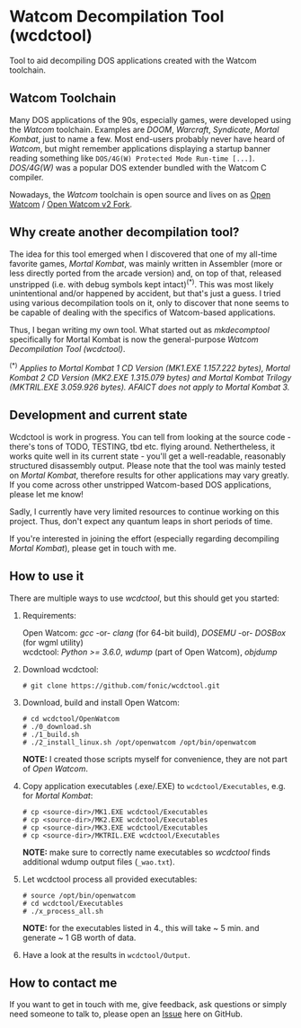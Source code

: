 # Watcom Decompilation Tool (wcdctool)

Tool to aid decompiling DOS applications created with the Watcom toolchain.

## Watcom Toolchain

Many DOS applications of the 90s, especially games, were developed using the *Watcom* toolchain. Examples are *DOOM*, *Warcraft*, *Syndicate*, *Mortal Kombat*, just to name a few. Most end-users probably never have heard of *Watcom*, but might remember applications displaying a startup banner reading something like `DOS/4G(W) Protected Mode Run-time [...]`. *DOS/4G(W)* was a popular DOS extender bundled with the Watcom C compiler.

Nowadays, the *Watcom* toolchain is open source and lives on as [Open Watcom](http://openwatcom.org/) / [Open Watcom v2 Fork](https://open-watcom.github.io/).

## Why create another decompilation tool?

The idea for this tool emerged when I discovered that one of my all-time favorite games, *Mortal Kombat*, was mainly written in Assembler (more or less directly ported from the arcade version) and, on top of that, released unstripped (i.e. with debug symbols kept intact)<sup>(*)</sup>. This was most likely unintentional and/or happened by accident, but that's just a guess. I tried using various decompilation tools on it, only to discover that none seems to be capable of dealing with the specifics of Watcom-based applications.

Thus, I began writing my own tool. What started out as *mkdecomptool* specifically for Mortal Kombat is now the general-purpose *Watcom Decompilation Tool (wcdctool)*.

<sup>(*)</sup> *Applies to Mortal Kombat 1 CD Version (MK1.EXE 1.157.222 bytes), Mortal Kombat 2 CD Version (MK2.EXE 1.315.079 bytes) and Mortal Kombat Trilogy (MKTRIL.EXE 3.059.926 bytes). AFAICT does not apply to Mortal Kombat 3.*

## Development and current state

Wcdctool is work in progress. You can tell from looking at the source code - there's tons of TODO, TESTING, tbd etc. flying around. Nethertheless, it works quite well in its current state - you'll get a well-readable, reasonably structured disassembly output. Please note that the tool was mainly tested on *Mortal Kombat*, therefore results for other applications may vary greatly. If you come across other unstripped Watcom-based DOS applications, please let me know!

Sadly, I currently have very limited resources to continue working on this project. Thus, don't expect any quantum leaps in short periods of time.

If you're interested in joining the effort (especially regarding decompiling *Mortal Kombat*), please get in touch with me.

## How to use it

There are multiple ways to use *wcdctool*, but this should get you started:

1. Requirements:

   Open Watcom: *gcc* -or- *clang* (for 64-bit build), *DOSEMU* -or- *DOSBox* (for wgml utility)<br/>
   wcdctool: *Python >= 3.6.0*, *wdump* (part of Open Watcom), *objdump*

2. Download wcdctool:
   ```
   # git clone https://github.com/fonic/wcdctool.git
   ```

3. Download, build and install Open Watcom:
   ```
   # cd wcdctool/OpenWatcom
   # ./0_download.sh
   # ./1_build.sh
   # ./2_install_linux.sh /opt/openwatcom /opt/bin/openwatcom
   ```
   **NOTE:** I created those scripts myself for convenience, they are not part of *Open Watcom*.

4. Copy application executables (.exe/.EXE) to `wcdctool/Executables`, e.g. for *Mortal Kombat*:
   ```
   # cp <source-dir>/MK1.EXE wcdctool/Executables
   # cp <source-dir>/MK2.EXE wcdctool/Executables
   # cp <source-dir>/MK3.EXE wcdctool/Executables
   # cp <source-dir>/MKTRIL.EXE wcdctool/Executables
   ```
   **NOTE:** make sure to correctly name executables so *wcdctool* finds additional wdump output files (`_wao.txt`).

5. Let wcdctool process all provided executables:
   ```
   # source /opt/bin/openwatcom
   # cd wcdctool/Executables
   # ./x_process_all.sh
   ```
   **NOTE:** for the executables listed in 4., this will take ~ 5 min. and generate ~ 1 GB worth of data.

6. Have a look at the results in `wcdctool/Output`.

## How to contact me

If you want to get in touch with me, give feedback, ask questions or simply need someone to talk to, please open an [Issue](https://github.com/fonic/wcdctool/issues) here on GitHub.
